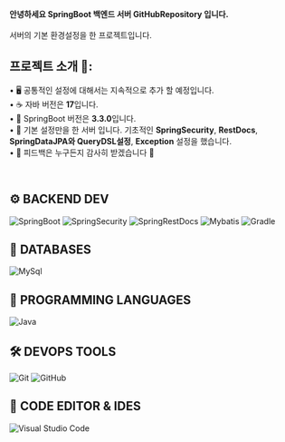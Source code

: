 
**안녕하세요 SpringBoot 백엔드 서버 GitHubRepository 입니다.**
<br/><br/>서버의 기본 환경설정을 한 프로젝트입니다.

## 프로젝트 소개 🎈:

• 🖥️ 공통적인 설정에 대해서는 지속적으로 추가 할 예정입니다. <br/>
• ☕ 자바 버전은 <b>17</b>입니다.<br/>
• 🍃 SpringBoot 버전은 <b>3.3.0</b>입니다.<br/>
• 👤 기본 설정만을 한 서버 입니다. 기초적인 <b>SpringSecurity</b>, <b>RestDocs</b>, <b>SpringDataJPA와 QueryDSL설정</b>, <b>Exception</b> 설정을 했습니다.<br/>
• 🙏 피드백은 누구든지 감사히 받겠습니다 🙇<br/>
</span>

<br />

## ⚙️ **BACKEND DEV**
![SpringBoot](https://img.shields.io/badge/SpringBoot-%236DB33F.svg?style=for-the-badge&logo=spring&logoColor=white 'SpringBoot')
![SpringSecurity](https://img.shields.io/badge/spring_security-%236DB33F.svg?style=for-the-badge&logo=SpringSecurity&logoColor=white 'SpringSecurity')
![SpringRestDocs](https://img.shields.io/badge/spring_rest_docs-E40046.svg?style=for-the-badge&logo=Asciidoctor&logoColor=white 'SpringRestDocs')
![Mybatis](https://img.shields.io/badge/SpringDataJPA-%236DB33F?style=for-the-badge&logo=databricks&logoColor=white 'SpringDataJPA')
![Gradle](https://img.shields.io/badge/Gradle-02303A?style=for-the-badge&logo=Gradle&logoColor=white 'SpringSecurity')

## 📅 **DATABASES**

![MySql](https://img.shields.io/badge/MySQL-4479A1?style=for-the-badge&logo=MySQL&logoColor=white 'MySql')

## 🎯 **PROGRAMMING LANGUAGES**

![Java](https://img.shields.io/badge/java-2F2625?style=for-the-badge&logo=CoffeeScript&logoColor=white 'Java')


## 🛠️ **DEVOPS TOOLS**

![Git](https://img.shields.io/badge/git-%23F05033.svg?style=for-the-badge&logo=git&logoColor=white 'Git')
![GitHub](https://img.shields.io/badge/github-%23121011.svg?style=for-the-badge&logo=github&logoColor=white 'GitHub')
<!-- ![Docker](https://img.shields.io/badge/docker-%230db7ed.svg?style=for-the-badge&logo=docker&logoColor=white)
![Nginx](https://img.shields.io/badge/nginx-%23009639.svg?style=for-the-badge&logo=nginx&logoColor=white 'Nginx')
![Postman](https://img.shields.io/badge/Postman-FF6C37?style=for-the-badge&logo=postman&logoColor=white 'Postman')
![Shell Scripts](https://img.shields.io/badge/Shell_Script-121011?style=for-the-badge&logo=gnu-bash&logoColor=white)
![Linux](https://img.shields.io/badge/Linux-FCC624?style=for-the-badge&logo=linux&logoColor=black 'Linux') -->

## 📄 **CODE EDITOR & IDES**

![Visual Studio Code](https://img.shields.io/badge/VS%20Code-0078d7.svg?style=for-the-badge&logo=visual-studio-code&logoColor=white 'Visual Studio Code')
